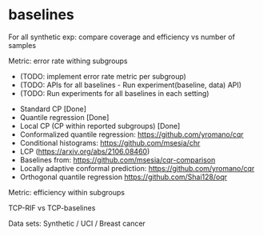 # baselines

For all synthetic exp: compare coverage and efficiency vs number of samples

Metric: error rate withing subgroups

* (TODO: implement error rate metric per subgroup)
* (TODO: APIs for all baselines - Run experiment(baseline, data) API)
* (TODO: Run experiments for all baselines in each setting)

- Standard CP [Done]
- Quantile regression [Done]
- Local CP (CP within reported subgroups) [Done]
- Conformalized quantile regression: https://github.com/yromano/cqr
- Conditional histograms: https://github.com/msesia/chr
- LCP (https://arxiv.org/abs/2106.08460) 
- Baselines from: https://github.com/msesia/cqr-comparison 
- Locally adaptive conformal prediction: https://github.com/yromano/cqr 
- Orthogonal quantile regression https://github.com/Shai128/oqr

Metric: efficiency within subgroups

TCP-RIF vs TCP-baselines

Data sets: Synthetic / UCI / Breast cancer
